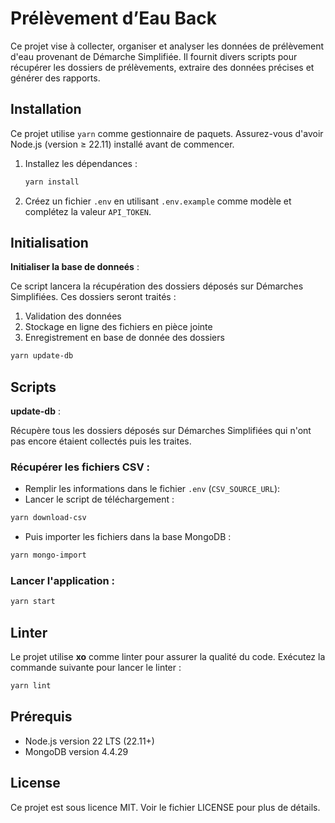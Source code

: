 # Prélèvement d’Eau Back

Ce projet vise à collecter, organiser et analyser les données de prélèvement d'eau provenant de Démarche Simplifiée. Il fournit divers scripts pour récupérer les dossiers de prélèvements, extraire des données précises et générer des rapports.

## Installation

Ce projet utilise `yarn` comme gestionnaire de paquets. Assurez-vous d'avoir Node.js (version ≥ 22.11) installé avant de commencer.

1. Installez les dépendances :

   ```bash
   yarn install
   ```

2. Créez un fichier `.env` en utilisant `.env.example` comme modèle et complétez la valeur `API_TOKEN`.

## Initialisation

**Initialiser la base de donneés** :

Ce script lancera la récupération des dossiers déposés sur Démarches Simplifiées. Ces dossiers seront traités :
1. Validation des données
2. Stockage en ligne des fichiers en pièce jointe
3. Enregistrement en base de donnée des dossiers

```bash
yarn update-db
```

## Scripts

**update-db** :

Récupère tous les dossiers déposés sur Démarches Simplifiées qui n'ont pas encore étaient collectés puis les traites.

### Récupérer les fichiers CSV :

- Remplir les informations dans le fichier `.env` (`CSV_SOURCE_URL`):
- Lancer le script de téléchargement :
```bash
yarn download-csv
```
- Puis importer les fichiers dans la base MongoDB :
```bash
yarn mongo-import
```

### Lancer l'application :
```bash
yarn start
```

## Linter

Le projet utilise **xo** comme linter pour assurer la qualité du code. Exécutez la commande suivante pour lancer le linter :

```bash
yarn lint
```

## Prérequis

- Node.js version 22 LTS (22.11+)
- MongoDB version 4.4.29

## License

Ce projet est sous licence MIT. Voir le fichier LICENSE pour plus de détails.


